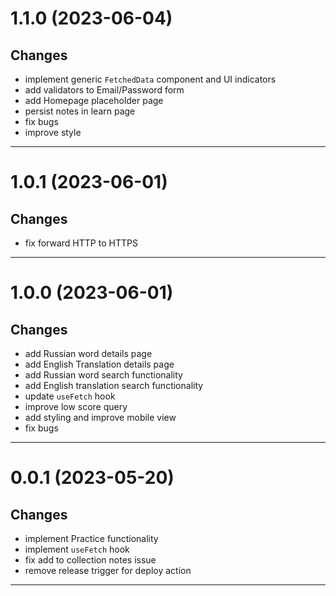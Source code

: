 <a name="1.1.0"></a>

# 1.1.0 (2023-06-04)

## Changes

- implement generic `FetchedData` component and UI indicators
- add validators to Email/Password form
- add Homepage placeholder page
- persist notes in learn page
- fix bugs
- improve style

---

<a name="1.0.1"></a>

# 1.0.1 (2023-06-01)

## Changes

- fix forward HTTP to HTTPS

---

<a name="1.0.0"></a>

# 1.0.0 (2023-06-01)

## Changes

- add Russian word details page
- add English Translation details page
- add Russian word search functionality
- add English translation search functionality
- update `useFetch` hook
- improve low score query
- add styling and improve mobile view
- fix bugs

---

<a name="0.0.1"></a>

# 0.0.1 (2023-05-20)

## Changes

- implement Practice functionality
- implement `useFetch` hook
- fix add to collection notes issue
- remove release trigger for deploy action

---
